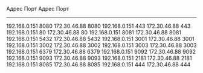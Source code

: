 Адрес           Порт        Адрес           Порт
--------------- ----------  --------------- ----------
192.168.0.151   8080        172.30.46.88    8080
192.168.0.151   443         172.30.46.88    443
192.168.0.151   80          172.30.46.88    80
192.168.0.151   8081        172.30.46.88    8081
192.168.0.151   5432        172.30.46.88    5432
192.168.0.151   3001        172.30.46.88    3001
192.168.0.151   3002        172.30.46.88    3002
192.168.0.151   3003        172.30.46.88    3003
192.168.0.151   6379        172.30.46.88    6379
192.168.0.151   9092        172.30.46.88    9092
192.168.0.151   9093        172.30.46.88    9093
192.168.0.151   2181        172.30.46.88    2181
192.168.0.151   8085        172.30.46.88    8085
192.168.0.151   444         172.30.46.88    444